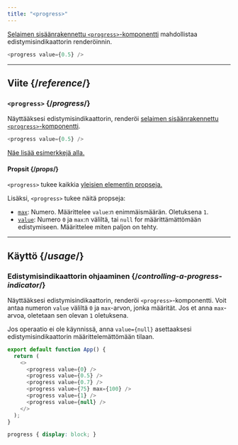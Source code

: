```yaml
---
title: "<progress>"
---
```


<Intro>

[Selaimen sisäänrakennettu `<progress>`-komponentti](https://developer.mozilla.org/en-US/docs/Web/HTML/Element/progress) mahdollistaa edistymisindikaattorin renderöinnin.

```js
<progress value={0.5} />
```

</Intro>

<InlineToc />

---

## Viite {/*reference*/}

### `<progress>` {/*progress*/}

Näyttääksesi edistymisindikaattorin, renderöi [selaimen sisäänrakennettu `<progress>`-komponentti](https://developer.mozilla.org/en-US/docs/Web/HTML/Element/progress).

```js
<progress value={0.5} />
```

[Näe lisää esimerkkejä alla.](#usage)

#### Propsit {/*props*/}

`<progress>` tukee kaikkia [yleisien elementin propseja.](/reference/react-dom/components/common#props)

Lisäksi, `<progress>` tukee näitä propseja:

* [`max`](https://developer.mozilla.org/en-US/docs/Web/HTML/Element/progress#max): Numero. Määrittelee `value`:n enimmäismäärän. Oletuksena `1`.
* [`value`](https://developer.mozilla.org/en-US/docs/Web/HTML/Element/progress#value): Numero `0` ja `max`:n väliltä, tai `null` for määrittämättömään edistymiseen. Määrittelee miten paljon on tehty.

---

## Käyttö {/*usage*/}

### Edistymisindikaattorin ohjaaminen {/*controlling-a-progress-indicator*/}

Näyttääksesi edistymisindikaattorin, renderöi `<progress>`-komponentti. Voit antaa numeron `value` väliltä `0` ja `max`-arvon, jonka määrität. Jos et anna `max`-arvoa, oletetaan sen olevan `1` oletuksena.

Jos operaatio ei ole käynnissä, anna `value={null}` asettaaksesi edistymisindikaattorin määrittelemättömään tilaan.

<Sandpack>

```js
export default function App() {
  return (
    <>
      <progress value={0} />
      <progress value={0.5} />
      <progress value={0.7} />
      <progress value={75} max={100} />
      <progress value={1} />
      <progress value={null} />
    </>
  );
}
```

```css
progress { display: block; }
```

</Sandpack>
